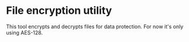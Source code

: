 # File encryption utility
This tool encrypts and decrypts files for data protection. For now it's only using AES-128.
